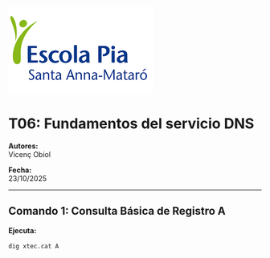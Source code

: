
![logo de la escola](IMG/logopia.png)

# T06: Fundamentos del servicio DNS

**Autores:**  
Vicenç Obiol  

**Fecha:**  
23/10/2025  

---

## Comando 1: Consulta Básica de Registro A

**Ejecuta:**  
```bash
dig xtec.cat A
